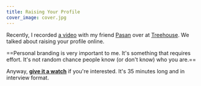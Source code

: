 ```yaml
---
title: Raising Your Profile
cover_image: cover.jpg
---
```


Recently, I recorded [a video](http://teamtreehouse.com/library/treehouse-friends/raising-your-profile-sam-soffes) with my friend [Pasan](https://twitter.com/pasanpr) over at [Treehouse](http://teamtreehouse.com). We talked about raising your profile online.

==Personal branding is very important to me. It's something that requires effort. It's not random chance people know (or don't know) who you are.==

Anyway, **[give it a watch](http://teamtreehouse.com/library/treehouse-friends/raising-your-profile-sam-soffes)** if you're interested. It's 35 minutes long and in interview format.
